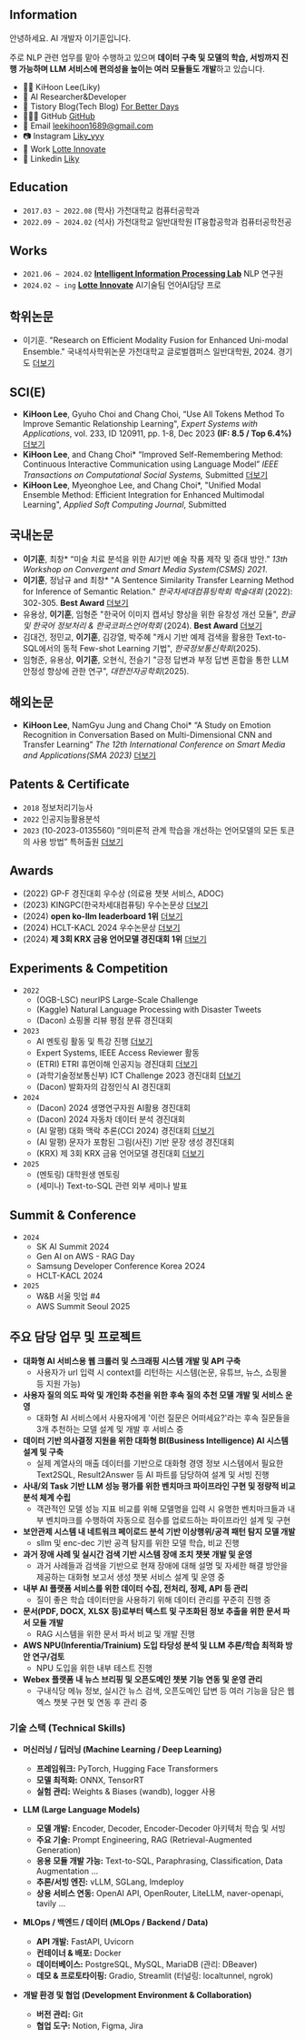 ## Information

안녕하세요. AI 개발자 이기훈입니다.

주로 NLP 관련 업무를 맡아 수행하고 있으며 **데이터 구축 및 모델의 학습, 서빙까지 진행 가능하며 LLM 서비스에 편의성을 높이는 여러 모듈들도 개발**하고 있습니다.

- 👨‍💻 KiHoon Lee(Liky)
- 🤖 AI Researcher&Developer
- 📔 Tistory Blog(Tech Blog) [For Better Days](https://forbetterdays.tistory.com/)
- 👨🏻‍💻 GitHub [GitHub](https://github.com/Liky98)
- 📧 Email [leekihoon1689@gmail.com](mailto:leekihoon1689@gmail.com)
- 📷 Instagram [Liky_yyy](https://www.instagram.com/liky_yyy/)
- 🏢 Work [Lotte Innovate](https://www.lotteinnovate.com/)
- 📄 Linkedin [Liky](https://www.linkedin.com/in/kihoon-lee-a9b36b277/)

## Education
- `2017.03 ~ 2022.08`  (학사) 가천대학교 컴퓨터공학과
- `2022.09 ~ 2024.02`  (석사) 가천대학교 일반대학원 IT융합공학과 컴퓨터공학전공

## Works
- `2021.06 ~ 2024.02` **[Intelligent Information Processing Lab](https://iiplab.gachon.ac.kr/)** NLP 연구원
- `2024.02 ~ ing` **[Lotte Innovate](https://www.lotteinnovate.com/)** AI기술팀 언어AI담당 프로

## 학위논문
- 이기훈. "Research on Efficient Modality Fusion for Enhanced Uni-modal Ensemble." 국내석사학위논문 가천대학교 글로벌캠퍼스 일반대학원, 2024. 경기도 [더보기](Papers&Patents/Research%20on%20Efficient%20Modality%20Fusion%20for%20Enhanced%20Uni-modal%20Ensemble.md)

## SCI(E)
- **KiHoon Lee**, Gyuho Choi and Chang Choi, “Use All Tokens Method To Improve Semantic Relationship Learning", _Expert Systems with Applications_, vol. 233, ID 120911, pp. 1-8, Dec 2023 **(IF: 8.5 / Top 6.4%)** [더보기](Papers&Patents/Use%20All%20Tokens%20Method%20To%20Improve%20Semantic%20Relationship%20Learning.md)
- **KiHoon Lee**, and Chang Choi* “Improved Self-Remembering Method: Continuous Interactive Communication using Language Model” _IEEE Transactions on Computational Social Systems,_ Submitted [더보기](Papers&Patents/Improved%20Self-Remembering%20Method%20-%20Continuous%20Interactive%20Communication%20using%20Language%20Model.md)
- **KiHoon Lee**, Myeonghoe Lee, and Chang Choi*, "Unified Modal Ensemble Method: Efficient Integration for Enhanced Multimodal Learning", _Applied Soft Computing Journal_, Submitted

## 국내논문
- **이기훈**, 최창* “미술 치료 분석을 위한 AI기반 예술 작품 제작 및 증대 방안.” _13th Workshop on Convergent and Smart Media System(CSMS) 2021_. 
- **이기훈**, 정남규 and 최창* "A Sentence Similarity Transfer Learning Method for Inference of Semantic Relation." _한국차세대컴퓨팅학회 학술대회_ (2022): 302-305. **Best Award** [더보기](Papers&Patents/A%20Sentence%20Similarity%20Transfer%20Learning%20Method%20for%20Inference%20of%20Semantic%20Relation.md)
- 유용상, **이기훈**, 임형준 "한국어 이미지 캡셔닝 향상을 위한 유창성 개선 모듈", _한글 및 한국어 정보처리 & 한국코퍼스언어학회_ (2024). **Best Award** [더보기](Papers&Patents/한국어%20이미지%20캡셔닝%20향상을%20위한%20유창성%20개선%20모듈.md)
- 김대건, 정민교, **이기훈**, 김강열, 박주혜 "캐시 기반 예제 검색을 활용한 Text-to-SQL에서의 동적 Few-shot Learning 기법", _한국정보통신학회_(2025).
- 임형준, 유용상, **이기훈**, 오현식, 전슬기 "긍정 답변과 부정 답변 혼합을 통한 LLM 안정성 향상에 관한 연구", _대한전자공학회_(2025).

## 해외논문
- **KiHoon Lee**, NamGyu Jung and Chang Choi* “A Study on Emotion Recognition in Conversation Based on Multi-Dimensional CNN and Transfer Learning” _The 12th International Conference on Smart Media and Applications(SMA 2023)_ [더보기](Papers&Patents/A%20Study%20on%20Emotion%20Recognition%20in%20Conversation%20Based%20on%20Multi-Dimensional%20CNN%20and%20Transfer%20Learning.md)

## Patents & Certificate
- `2018` 정보처리기능사
- `2022` 인공지능활용분석
- `2023` (10-2023-0135560) ”의미론적 관계 학습을 개선하는 언어모델의 모든 토큰의 사용 방법” 특허출원 [더보기](Papers&Patents/METHOD%20FOR%20USING%20ALL%20TOKENS%20OF%20LANGUAGE%20MODEL%20TO%20IMPROVE%20SEMANTIC%20RELATIONSHIP%20LEARNING.md)

## Awards
- (2022) GP-F 경진대회 우수상 (의료용 챗봇 서비스, ADOC)
- (2023) KINGPC(한국차세대컴퓨팅) 우수논문상 [더보기](Papers&Patents/A%20Sentence%20Similarity%20Transfer%20Learning%20Method%20for%20Inference%20of%20Semantic%20Relation.md)
- (2024) **open ko-llm leaderboard 1위** [더보기](Certificate&Awards/Open%20Ko-LLM%20Leaderboard.md)
- (2024) HCLT-KACL 2024 우수논문상  [더보기](Papers&Patents/한국어%20이미지%20캡셔닝%20향상을%20위한%20유창성%20개선%20모듈.md)
- (2024) **제 3회 KRX 금융 언어모델 경진대회 1위** [더보기](Certificate&Awards/제%203회%20KRX%20금융%20언어모델%20경진대회.md)

## Experiments & Competition
- `2022`
	- (OGB-LSC) neurIPS Large-Scale Challenge
	- (Kaggle) Natural Language Processing with Disaster Tweets
	- (Dacon) 쇼핑몰 리뷰 평점 분류 경진대회
- `2023`
	- AI 멘토링 활동 및 특강 진행 [더보기](Experiments/AI%20멘토링%20활동%20및%20특강.md)
	- Expert Systems, IEEE Access Reviewer 활동
	- (ETRI) ETRI 휴먼이해 인공지능 경진대회 [더보기](Competition/ETRI%20휴먼이해%20인공지능%20논문경진대회.md)
	- (과학기술정보통신부) ICT Challenge 2023 경진대회 [더보기](Competition/ICT%20Challenge%202023.md)
	- (Dacon) 발화자의 감정인식 AI 경진대회
- `2024`
	- (Dacon) 2024 생명연구자원 AI활용 경진대회
	- (Dacon) 2024 자동차 데이터 분석 경진대회 
	- (AI 말평) 대화 맥락 추론(CCI 2024) 경진대회 [더보기](Competition/CCI%202024%20대화%20맥락%20추론.md)
	- (AI 말평) 문자가 포함된 그림(사진) 기반 문장 생성 경진대회
	- (KRX) 제 3회 KRX 금융 언어모델 경진대회 [더보기](Certificate&Awards/제%203회%20KRX%20금융%20언어모델%20경진대회.md)
- `2025`
	- (멘토링) 대학원생 멘토링
	- (세미나) Text-to-SQL 관련 외부 세미나 발표
## Summit & Conference
- `2024`
	- SK AI Summit 2024
	- Gen AI on AWS - RAG Day
	- Samsung Developer Conference Korea 2O24
	- HCLT-KACL 2024
- `2025`
	- W&B 서울 밋업 #4
	- AWS Summit Seoul 2025

## 주요 담당 업무 및 프로젝트
-  **대화형 AI 서비스용 웹 크롤러 및 스크래핑 시스템 개발 및 API 구축**
    - 사용자가 url 입력 시 context를 리턴하는 시스템(논문, 유튜브, 뉴스, 쇼핑몰 등 지원 가능)
-  **사용자 질의 의도 파악 및 개인화 추천을 위한 후속 질의 추천 모델 개발 및 서비스 운영**
	- 대화형 AI 서비스에서 사용자에게 '이런 질문은 어떠세요?'라는 후속 질문들을 3개 추천하는 모델 설계 및 개발 후 서비스 중
- **데이터 기반 의사결정 지원을 위한 대화형 BI(Business Intelligence) AI 시스템 설계 및 구축**
    -  실제 계열사의 매출 데이터를 기반으로 대화형 경영 정보 시스템에서 필요한 Text2SQL, Result2Answer 등 AI 파트를 담당하여 설계 및 서빙 진행     
- **사내/외 Task 기반 LLM 성능 평가를 위한 벤치마크 파이프라인 구현 및 정량적 비교 분석 체계 수립**
    - 객관적인 모델 성능 지표 비교를 위해 모델명을 입력 시 유명한 벤치마크들과 내부 벤치마크를 수행하여 자동으로 점수를 업로드하는 파이프라인 설계 및 구현
- **보안관제 시스템 내 네트워크 페이로드 분석 기반 이상행위/공격 패턴 탐지 모델 개발**
    - sllm 및 enc-dec 기반 공격 탐지를 위한 모델 학습, 비교 진행 
- **과거 장애 사례 및 실시간 검색 기반 시스템 장애 조치 챗봇 개발 및 운영**
    - 과거 사례들과 검색을 기반으로 현재 장애에 대해 설명 및 자세한 해결 방안을 제공하는 대화형 보고서 생성 챗봇 서비스 설계 및 운영 중
- **내부 AI 플랫폼 서비스를 위한 데이터 수집, 전처리, 정제, API 등 관리**
    - 질이 좋은 학습 데이터만을 사용하기 위해 데이터 관리를 꾸준히 진행 중
- **문서(PDF, DOCX, XLSX 등)로부터 텍스트 및 구조화된 정보 추출을 위한 문서 파서 모듈 개발**
    - RAG 시스템을 위한 문서 파서 비교 및 개발 진행
- **AWS NPU(Inferentia/Trainium) 도입 타당성 분석 및 LLM 추론/학습 최적화 방안 연구/검토**
    - NPU 도입을 위한 내부 테스트 진행  
- **Webex 플랫폼 내 뉴스 브리핑 및 오픈도메인 챗봇 기능 연동 및 운영 관리**
    - 구내식당 메뉴 정보, 실시간 뉴스 검색, 오픈도메인 답변 등 여러 기능을 담은 웹엑스 챗봇 구현 및 연동 후 관리 중

### 기술 스택 (Technical Skills)

- **머신러닝 / 딥러닝 (Machine Learning / Deep Learning)**
	- **프레임워크:** PyTorch, Hugging Face Transformers  
	- **모델 최적화:** ONNX, TensorRT 
	- **실험 관리:** Weights & Biases (wandb), logger 사용

- **LLM (Large Language Models)**  
	- **모델 개발:** Encoder, Decoder, Encoder-Decoder 아키텍처 학습 및 서빙  
	- **주요 기술:** Prompt Engineering, RAG (Retrieval-Augmented Generation)  
	- **응용 모듈 개발 가능:** Text-to-SQL, Paraphrasing, Classification, Data Augmentation ...
	- **추론/서빙 엔진:** vLLM, SGLang, lmdeploy  
	- **상용 서비스 연동:** OpenAI API, OpenRouter, LiteLLM, naver-openapi, tavily ...

- **MLOps / 백엔드 / 데이터 (MLOps / Backend / Data)**  
	- **API 개발:** FastAPI, Uvicorn  
	- **컨테이너 & 배포:** Docker  
	- **데이터베이스:** PostgreSQL, MySQL, MariaDB (관리: DBeaver)  
	- **데모 & 프로토타이핑:** Gradio, Streamlit (터널링: localtunnel, ngrok)

- **개발 환경 및 협업 (Development Environment & Collaboration)**  
	- **버전 관리:** Git  
	- **협업 도구:** Notion, Figma, Jira